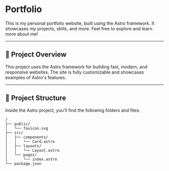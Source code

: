 # Portfolio

This is my personal portfolio website, built using the Astro framework. It showcases my projects, skills, and more. Feel free to explore and learn more about me!

---

## 🚀 Project Overview

This project uses the Astro framework for building fast, modern, and responsive websites. The site is fully customizable and showcases examples of Astro's features.

---

## 📁 Project Structure

Inside the Astro project, you'll find the following folders and files:

```plaintext
/
├── public/
│   └── favicon.svg
├── src/
│   ├── components/
│   │   └── Card.astro
│   ├── layouts/
│   │   └── Layout.astro
│   └── pages/
│       └── index.astro
└── package.json
